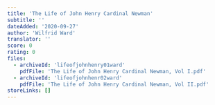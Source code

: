 ```yaml
---
title: 'The Life of John Henry Cardinal Newman'
subtitle: ''
dateAdded: '2020-09-27'
author: 'Wilfrid Ward'
translator: ''
score: 0
rating: 0
files:
  - archiveId: 'lifeofjohnhenry01ward'
    pdfFile: 'The Life of John Henry Cardinal Newman, Vol I.pdf'
  - archiveId: 'lifeofjohnhenr02ward'
    pdfFile: 'The Life of John Henry Cardinal Newman, Vol II.pdf'
storeLinks: []
---
```



